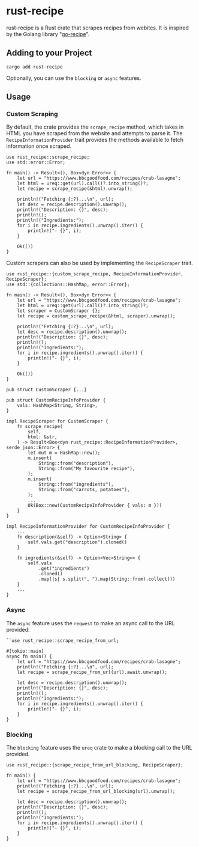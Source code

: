 # rust-recipe

rust-recipe is a Rust crate that scrapes recipes from webites.
It is inspired by the Golang library "[go-recipe](https://github.com/kkyr/go-recipe)".

## Adding to your Project
```shell
cargo add rust-recipe
```

Optionally, you can use the `blocking` or `async` features.

## Usage

### Custom Scraping
By default, the crate provides the `scrape_recipe` method, which takes in HTML you have scraped from the website and attempts to parse it.
The `RecipeInformationProvider` trait provides the methods available to fetch information once scraped.

```{.rust .ignore}
use rust_recipe::scrape_recipe;
use std::error::Error;

fn main() -> Result<(), Box<dyn Error>> {
    let url = "https://www.bbcgoodfood.com/recipes/crab-lasagne";
    let html = ureq::get(url).call()?.into_string()?;
    let recipe = scrape_recipe(&html).unwrap();

    println!("Fetching {:?}...\n", url);
    let desc = recipe.description().unwrap();
    println!("Description: {}", desc);
    println!();
    println!("Ingredients:");
    for i in recipe.ingredients().unwrap().iter() {
        println!("- {}", i);
    }

    Ok(())
}
```

Custom scrapers can also be used by implementing the `RecipeScraper` trait.

```{.rust .ignore}
use rust_recipe::{custom_scrape_recipe, RecipeInformationProvider, RecipeScraper};
use std::{collections::HashMap, error::Error};

fn main() -> Result<(), Box<dyn Error>> {
    let url = "https://www.bbcgoodfood.com/recipes/crab-lasagne";
    let html = ureq::get(url).call()?.into_string()?;
    let scraper = CustomScraper {};
    let recipe = custom_scrape_recipe(&html, scraper).unwrap();

    println!("Fetching {:?}...\n", url);
    let desc = recipe.description().unwrap();
    println!("Description: {}", desc);
    println!();
    println!("Ingredients:");
    for i in recipe.ingredients().unwrap().iter() {
        println!("- {}", i);
    }

    Ok(())
}

pub struct CustomScraper {...}

pub struct CustomRecipeInfoProvider {
    vals: HashMap<String, String>,
}

impl RecipeScraper for CustomScraper {
    fn scrape_recipe(
        self,
        html: &str,
    ) -> Result<Box<dyn rust_recipe::RecipeInformationProvider>, serde_json::Error> {
        let mut m = HashMap::new();
        m.insert(
            String::from("description"),
            String::from("My favourite recipe"),
        );
        m.insert(
            String::from("ingredients"),
            String::from("carrots, potatoes"),
        );
        ...
        Ok(Box::new(CustomRecipeInfoProvider { vals: m }))
    }
}

impl RecipeInformationProvider for CustomRecipeInfoProvider {
    ...
    fn description(&self) -> Option<String> {
        self.vals.get("description").cloned()
    }

    fn ingredients(&self) -> Option<Vec<String>> {
        self.vals
            .get("ingredients")
            .cloned()
            .map(|s| s.split(", ").map(String::from).collect())
    }
    ...
}
```

### Async 
The `async` feature uses the `reqwest` to make an async call to the URL provided:

```{.rust .ignore}
``use rust_recipe::scrape_recipe_from_url;

#[tokio::main]
async fn main() {
    let url = "https://www.bbcgoodfood.com/recipes/crab-lasagne";
    println!("Fetching {:?}...\n", url);
    let recipe = scrape_recipe_from_url(url).await.unwrap();

    let desc = recipe.description().unwrap();
    println!("Description: {}", desc);
    println!();
    println!("Ingredients:");
    for i in recipe.ingredients().unwrap().iter() {
        println!("- {}", i);
    }
}
```

### Blocking
The `blocking` feature uses the `ureq` crate to make a blocking call to the URL provided.

```{.rust .ignore}
use rust_recipe::{scrape_recipe_from_url_blocking, RecipeScraper};

fn main() {
    let url = "https://www.bbcgoodfood.com/recipes/crab-lasagne";
    println!("Fetching {:?}...\n", url);
    let recipe = scrape_recipe_from_url_blocking(url).unwrap();

    let desc = recipe.description().unwrap();
    println!("Description: {}", desc);
    println!();
    println!("Ingredients:");
    for i in recipe.ingredients().unwrap().iter() {
        println!("- {}", i);
    }
}
```
